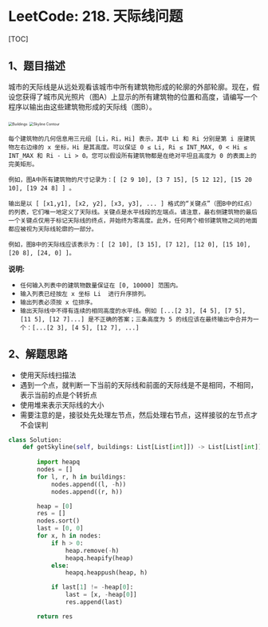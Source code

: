 # LeetCode: 218. 天际线问题

[TOC]

## 1、题目描述

城市的天际线是从远处观看该城市中所有建筑物形成的轮廓的外部轮廓。现在，假设您获得了城市风光照片（图A）上显示的所有建筑物的位置和高度，请编写一个程序以输出由这些建筑物形成的天际线（图B）。

<img src="http://markdown-images-1251766755.cos.ap-beijing.myqcloud.com/notebook/2019-09-08-021034.png" alt="Buildings" style="zoom:50%;" />

<img src="http://markdown-images-1251766755.cos.ap-beijing.myqcloud.com/notebook/2019-09-08-021100.png" alt="Skyline Contour" style="zoom: 50%;" />

 

```
每个建筑物的几何信息用三元组 [Li，Ri，Hi] 表示，其中 Li 和 Ri 分别是第 i 座建筑物左右边缘的 x 坐标，Hi 是其高度。可以保证 0 ≤ Li, Ri ≤ INT_MAX, 0 < Hi ≤ INT_MAX 和 Ri - Li > 0。您可以假设所有建筑物都是在绝对平坦且高度为 0 的表面上的完美矩形。

例如，图A中所有建筑物的尺寸记录为：[ [2 9 10], [3 7 15], [5 12 12], [15 20 10], [19 24 8] ] 。

输出是以 [ [x1,y1], [x2, y2], [x3, y3], ... ] 格式的“关键点”（图B中的红点）的列表，它们唯一地定义了天际线。关键点是水平线段的左端点。请注意，最右侧建筑物的最后一个关键点仅用于标记天际线的终点，并始终为零高度。此外，任何两个相邻建筑物之间的地面都应被视为天际线轮廓的一部分。

例如，图B中的天际线应该表示为：[ [2 10], [3 15], [7 12], [12 0], [15 10], [20 8], [24, 0] ]。
```

**说明:**

- `任何输入列表中的建筑物数量保证在 [0, 10000] 范围内。`
- `输入列表已经按左 x 坐标 Li  进行升序排列。`
- `输出列表必须按 x 位排序。`
- `输出天际线中不得有连续的相同高度的水平线。例如 [...[2 3], [4 5], [7 5], [11 5], [12 7]...] 是不正确的答案；三条高度为 5 的线应该在最终输出中合并为一个：[...[2 3], [4 5], [12 7], ...]`



## 2、解题思路

- 使用天际线扫描法
- 遇到一个点，就判断一下当前的天际线和前面的天际线是不是相同，不相同，表示当前的点是个转折点
- 使用堆来表示天际线的大小
- 需要注意的是，接驳处先处理左节点，然后处理右节点，这样接驳的左节点才不会误判



```python
class Solution:
    def getSkyline(self, buildings: List[List[int]]) -> List[List[int]]:
        
        import heapq
        nodes = []
        for l, r, h in buildings:
            nodes.append((l, -h))
            nodes.append((r, h))

        heap = [0]
        res = []
        nodes.sort()
        last = [0, 0]
        for x, h in nodes:
            if h > 0:
                heap.remove(-h)
                heapq.heapify(heap)
            else:
                heapq.heappush(heap, h)

            if last[1] != -heap[0]:
                last = [x, -heap[0]]
                res.append(last)

        return res
```

